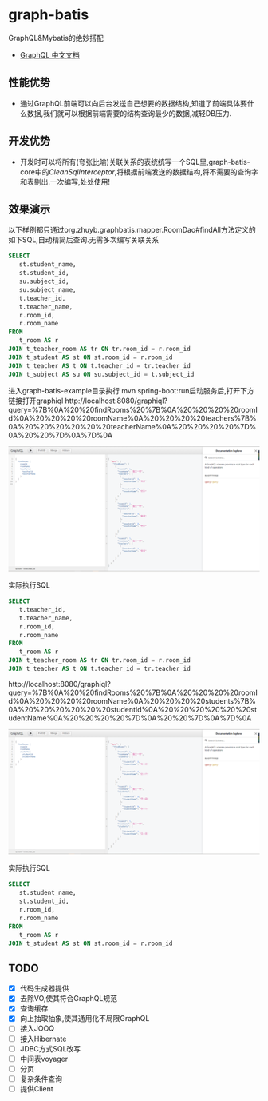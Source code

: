 # graph-batis
GraphQL&amp;Mybatis的绝妙搭配
* [GraphQL 中文文档](https://graphql.cn/)

## 性能优势
* 通过GraphQL前端可以向后台发送自己想要的数据结构,知道了前端具体要什么数据,我们就可以根据前端需要的结构查询最少的数据,减轻DB压力.
## 开发优势
* 开发时可以将所有(夸张比喻)关联关系的表统统写一个SQL里,graph-batis-core中的*CleanSqlInterceptor*,将根据前端发送的数据结构,将不需要的查询字和表剔出.一次编写,处处使用!
## 效果演示
以下样例都只通过org.zhuyb.graphbatis.mapper.RoomDao#findAll方法定义的如下SQL,自动精简后查询.无需多次编写关联关系

```sql
SELECT
   st.student_name,
   st.student_id,
   su.subject_id,
   su.subject_name,
   t.teacher_id,
   t.teacher_name,
   r.room_id,
   r.room_name
FROM
   t_room AS r
JOIN t_teacher_room AS tr ON tr.room_id = r.room_id
JOIN t_student AS st ON st.room_id = r.room_id
JOIN t_teacher AS t ON t.teacher_id = tr.teacher_id
JOIN t_subject AS su ON su.subject_id = t.subject_id
```

进入graph-batis-example目录执行 mvn spring-boot:run启动服务后,打开下方链接打开graphiql
http://localhost:8080/graphiql?query=%7B%0A%20%20findRooms%20%7B%0A%20%20%20%20roomId%0A%20%20%20%20roomName%0A%20%20%20%20teachers%7B%0A%20%20%20%20%20%20teacherName%0A%20%20%20%20%7D%0A%20%20%7D%0A%7D%0A




![](./img/graphiQLV2.png)

实际执行SQL

```sql
SELECT
   t.teacher_id,
   t.teacher_name,
   r.room_id,
   r.room_name
FROM
   t_room AS r
JOIN t_teacher_room AS tr ON tr.room_id = r.room_id
JOIN t_teacher AS t ON t.teacher_id = tr.teacher_id
```



http://localhost:8080/graphiql?query=%7B%0A%20%20findRooms%20%7B%0A%20%20%20%20roomId%0A%20%20%20%20roomName%0A%20%20%20%20students%7B%0A%20%20%20%20%20%20studentId%0A%20%20%20%20%20%20studentName%0A%20%20%20%20%7D%0A%20%20%7D%0A%7D%0A

![](./img/graphiQL2V2.png)

实际执行SQL

```sql
SELECT
   st.student_name,
   st.student_id,
   r.room_id,
   r.room_name
FROM
   t_room AS r
JOIN t_student AS st ON st.room_id = r.room_id
```



## TODO

- [x]  代码生成器提供
- [x]  去除VO,使其符合GraphQL规范
- [x]  查询缓存
- [x]  向上抽取抽象,使其通用化不局限GraphQL
- [ ]  接入JOOQ
- [ ]  接入Hibernate
- [ ]  JDBC方式SQL改写
- [ ]  中间表voyager
- [ ]  分页
- [ ]  复杂条件查询
- [ ]  提供Client